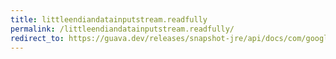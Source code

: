 ```yaml
---
title: littleendiandatainputstream.readfully
permalink: /littleendiandatainputstream.readfully/
redirect_to: https://guava.dev/releases/snapshot-jre/api/docs/com/google/common/io/LittleEndianDataInputStream.html#readFully-byte:A-
---
```

